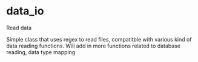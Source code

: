 # data_io
Read data

Simple class that uses regex to read files, compatitble with various kind of data reading functions.
Will add in more functions related to database reading, data type mapping

